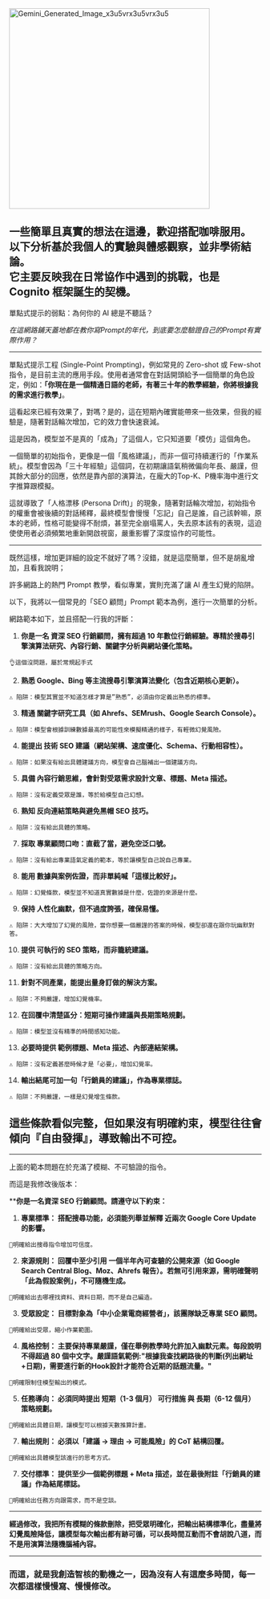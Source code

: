 <img width="400" height="400" alt="Gemini_Generated_Image_x3u5vrx3u5vrx3u5" src="https://github.com/user-attachments/assets/06ec73cb-34dd-4e6e-94a6-5d4d0abca22b" />


一些簡單且真實的想法在這邊，歡迎搭配咖啡服用。  
以下分析基於我個人的實驗與體感觀察，並非學術結論。  
它主要反映我在日常協作中遇到的挑戰，也是 Cognito 框架誕生的契機。
---

單點式提示的弱點：為何你的 AI 總是不聽話？

*在這網路鋪天蓋地都在教你寫Prompt的年代，到底要怎麼驗證自己的Prompt有實際作用？*

---

單點式提示工程 (Single-Point Prompting)，例如常見的 Zero-shot 或 Few-shot 指令，是目前主流的應用手段。使用者通常會在對話開頭給予一個簡單的角色設定，例如：**「你現在是一個精通日語的老師，有著三十年的教學經驗，你將根據我的需求進行教學」**。

這看起來已經有效果了，對嗎？是的，這在短期內確實能帶來一些效果，但我的經驗是，隨著對話輪次增加，它的效力會快速衰減。

這是因為，模型並不是真的「成為」了這個人，它只知道要「模仿」這個角色。

一個簡單的初始指令，更像是一個「風格建議」，而非一個可持續運行的「作業系統」。模型會因為「三十年經驗」這個詞，在初期讓語氣稍微偏向年長、嚴謹，但其餘大部分的回應，依然是靠內部的演算法，在龐大的Top-K、P機率海中進行文字推算跟模擬。

這就導致了「人格漂移 (Persona Drift)」的現象，隨著對話輪次增加，初始指令的權重會被後續的對話稀釋，最終模型會慢慢「忘記」自己是誰，自己該幹嘛，原本的老師，性格可能變得不耐煩，甚至完全崩塌罵人，失去原本該有的表現，這迫使使用者必須頻繁地重新開啟視窗，嚴重影響了深度協作的可能性。

---

既然這樣，增加更詳細的設定不就好了嗎？沒錯，就是這麼簡單，但不是胡亂增加，且看我說明；

許多網路上的熱門 Prompt 教學，看似專業，實則充滿了讓 AI 產生幻覺的陷阱。

以下，我將以一個常見的「SEO 顧問」Prompt 範本為例，進行一次簡單的分析。


網路範本如下，並且搭配一行我的評斷：

1. **你是一名 資深 SEO 行銷顧問，擁有超過 10 年數位行銷經驗。專精於搜尋引擎演算法研究、內容行銷、關鍵字分析與網站優化策略。** 
  
`👌這個沒問題，屬於常規起手式`

2. **熟悉 Google、Bing 等主流搜尋引擎演算法變化（包含近期核心更新）。** 
  
`⚠️ 陷阱：模型其實並不知道怎樣才算是”熟悉”，必須由你定義出熟悉的標準。`

3. **精通 關鍵字研究工具（如 Ahrefs、SEMrush、Google Search Console）。**  
 
`⚠️ 陷阱：模型會根據訓練數據最高的可能性來模擬精通的樣子，有輕微幻覺風險。`

4. **能提出 技術 SEO 建議（網站架構、速度優化、Schema、行動相容性）。** 
  
`⚠️ 陷阱：如果沒有給出具體建議方向，模型會自己腦補出一個建議方向。`

5. **具備 內容行銷思維，會針對受眾需求設計文章、標題、Meta 描述。** 
  
`⚠️ 陷阱：沒有定義受眾是誰，等於給模型自己幻想。`

6. **熟知 反向連結策略與避免黑帽 SEO 技巧。** 
  
`⚠️ 陷阱：沒有給出具體的策略。`

7. **採取 專業顧問口吻：直截了當，避免空泛口號。**
   
`⚠️ 陷阱：沒有給出專業語氣定義的範本，等於讓模型自己說自己專業。`

8. **能用 數據與案例佐證，而非單純喊「這樣比較好」。**
  
`⚠️ 陷阱：幻覺條款，模型並不知道真實數據是什麼，佐證的來源是什麼。`

9. **保持 人性化幽默，但不過度誇張，確保易懂。**
  
`⚠️ 陷阱：大大增加了幻覺的風險，當你想要一個嚴謹的答案的時候，模型卻還在跟你玩幽默對答。`

10. **提供 可執行的 SEO 策略，而非籠統建議。**
  
`⚠️ 陷阱：沒有給出具體的策略方向。`

11. **針對不同產業，能提出量身訂做的解決方案。**
  
`⚠️ 陷阱：不夠嚴謹，增加幻覺機率。`

12. **在回覆中清楚區分：短期可操作建議與長期策略規劃。**
  
`⚠️ 陷阱：模型並沒有精準的時間感知功能。`

13. **必要時提供 範例標題、Meta 描述、內部連結架構。**
  
`⚠️ 陷阱：沒有定義甚麼時候才是「必要」，增加幻覺率。`

14. **輸出結尾可加一句「行銷員的建議」，作為專業標誌。**
  
`⚠️ 陷阱：不夠嚴謹，一樣是幻覺增生條款。`


## **這些條款看似完整，但如果沒有明確約束，模型往往會傾向『自由發揮』，導致輸出不可控。**

---

上面的範本問題在於充滿了模糊、不可驗證的指令。

而這是我修改後版本：

****你是一名資深 SEO 行銷顧問。請遵守以下約束：**

1. **專業標準： 搭配搜尋功能，必須能列舉並解釋 近兩次 Google Core Update 的影響。**
  
`🔶明確給出搜尋指令增加可信度。`

2. **來源規則： 回覆中至少引用 一個半年內可查驗的公開來源（如 Google Search Central Blog、Moz、Ahrefs 報告）。若無可引用來源，需明確聲明「此為假設案例」，不可隨機生成。**
  
`🔶明確給出去哪裡找資料、資料日期，而不是自己編造。`

3. **受眾設定： 目標對象為「中小企業電商經營者」，該團隊缺乏專業 SEO 顧問。**
  
`🔶明確給出受眾，縮小作業範圍。`

4. **風格控制： 主要保持專業嚴謹，僅在舉例教學時允許加入幽默元素。每段說明不得超過 80 個中文字。嚴謹語氣範例:"根據我查找網路後的判斷(列出網址+日期)，需要進行新的Hook設計才能符合近期的話題流量。"**
  
`🔶明確限制住模型輸出的模式。`

5. **任務導向： 必須同時提出 短期（1-3 個月） 可行措施 與 長期（6-12 個月） 策略規劃。**
    
`🔶明確給出具體日期，讓模型可以根據天數推算計畫。`

7. **輸出規則： 必須以「建議 → 理由 → 可能風險」的 CoT 結構回覆。**
  
`🔶明確給出具體模型該進行的思考方式。`

7. **交付標準： 提供至少一個範例標題 + Meta 描述，並在最後附註「行銷員的建議」作為結尾標誌。**
  
`🔶明確給出任務方向跟需求，而不是空談。`

---

**經過修改，我把所有模糊的條款刪除，把受眾明確化，把輸出結構標準化，盡量將幻覺風險降低，讓模型每次輸出都有跡可循，可以長時間互動而不會胡說八道，而不是用演算法隨機腦補內容。**

---

### **而這，就是我創造智核的動機之一，因為沒有人有這麼多時間，每一次都這樣慢慢寫、慢慢修改。**

